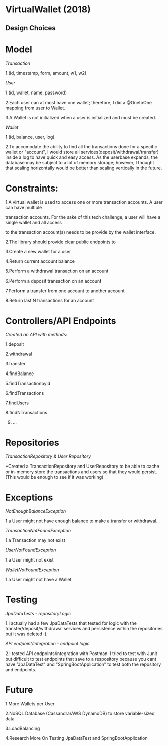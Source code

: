# VirtualWallet (2018)

Design Choices
----------------------------------
# Model
*Transaction*

1.(id, timestamp, form, amount, w1, w2)


*User*

1.(id, wallet, name, password)

2.Each user can at most have one wallet; therefore, I did a @OnetoOne mapping from user to Wallet.

3.A Wallet is not initialized when a user is initialized and must be created.


*Wallet*

1.(id, balance, user, log)

2.To accomodate the ability to find all the transactions done for a specific wallet or "account", I would store all services(deposit/withdrawal/transfer) inside a log to have quick and easy access. As the userbase expands, the database may be subject to a lot of memory storage; however, I thought that scaling horizontally would be better than scaling vertically in the future. 


# Constraints: 
1.A virtual wallet is used to access one or more transaction accounts. A user can have multiple

transaction accounts. For the sake of this tech challenge, a user will have a single wallet and all access

to the transaction account(s) needs to be provide by the wallet interface.

2.The library should provide clear public endpoints to

3.Create a new wallet for a user

4.Return current account balance

5.Perform a withdrawal transaction on an account

6.Perform a deposit transaction on an account

7.Perform a transfer from one account to another account

8.Return last N transactions for an account


# Controllers/API Endpoints

*Created an API with methods:*

1.deposit

2.withdrawal

3.transfer

4.findBalance

5.findTransactionbyid

6.findTransactions

7.findUsers

8.findNTransactions

9. ...


# Repositories

*TransactionRepository & User Repository*

+Created a TransactionRepository and UserRepository to be able to cache or in-memory store the transactions and users so that they would persist. (This would be enough to see if it was working)


# Exceptions

*NotEnoughBalanceException*

1.a User might not have enough balance to make a transfer or withdrawal.

*TransactionNotFoundException*

1.a Transaction may not exist

*UserNotFoundException*

1.a User might not exist

*WalletNotFoundException*

1.a User might not have a Wallet


# Testing
*JpaDataTests - repositoryLogic*

1.I actually had a few JpaDataTests that tested for logic with the transfer/deposit/withdrawal services and persistence within the repositories but it was deleted :(. 

*API endpoint/integration - endpoint logic*

2.I tested API endpoints/integration with Postman. I tried to test with Junit but difficult to test endpoints that save to a respository because you cant have "JpaDataTest" and "SpringBootApplication" to test both the repository and endpoints.


# Future

1.More Wallets per User

2.NoSQL Database (Cassandra/AWS DynamoDB) to store variable-sized data 

3.LoadBalancing

4.Research More On Testing JpaDataTest and SpringBootApplication



